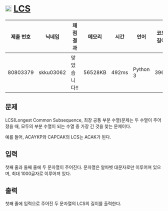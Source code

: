 # <img width="20px"  src="https://d2gd6pc034wcta.cloudfront.net/tier/11.svg" class="solvedac-tier"> [LCS](https://www.acmicpc.net/problem/9251) 

| 제출 번호 | 닉네임 | 채점 결과 | 메모리 | 시간 | 언어 | 코드 길이 |
|---|---|---|---|---|---|---|
|80803379|skku03062|맞았습니다!! |56528KB|492ms|Python 3|396B|

## 문제
<p>LCS(Longest Common Subsequence, 최장 공통 부분 수열)문제는 두 수열이 주어졌을 때, 모두의 부분 수열이 되는 수열 중 가장 긴 것을 찾는 문제이다.</p>

<p>예를 들어, ACAYKP와 CAPCAK의 LCS는 ACAK가 된다.</p>

## 입력
<p>첫째 줄과 둘째 줄에 두 문자열이 주어진다. 문자열은 알파벳 대문자로만 이루어져 있으며, 최대 1000글자로 이루어져 있다.</p>

## 출력
<p>첫째 줄에 입력으로 주어진 두 문자열의 LCS의 길이를 출력한다.</p>


